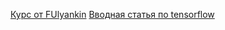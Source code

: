 [Курс от FUlyankin](https://github.com/FUlyankin/deep_learning_tf)
[Вводная статья по tensorflow](https://python-school.ru/wiki/tensorflow/)
